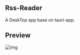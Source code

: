 ## Rss-Reader

A DeskTop app base on tauri-app.

## Preview

![img](https://img-blog.csdnimg.cn/e48f32aeae084668b6ed9a459ccae861.png)
